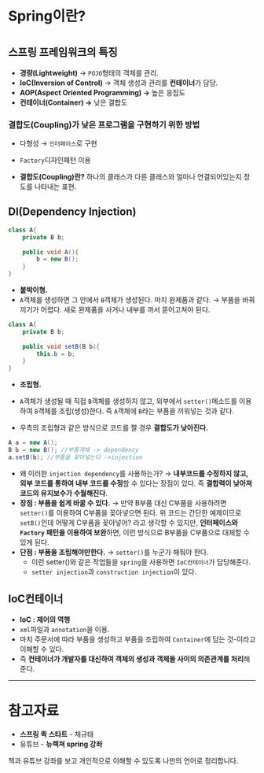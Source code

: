 # Spring이란?

# <Spring>

## 스프링 프레임워크의 특징

- **경량(Lightweight)** → `POJO`형태의 객체를 관리.
- **IoC(Inversion of Control)** → 객체 생성과 관리를 **컨테이너**가 담당.
- **AOP(Aspect Oriented Programming) →** 높은 응집도
- **컨테이너(Container) →** 낮은 결합도

### **결합도(Coupling)가 낮은 프로그램을 구현하기 위한 방법**

- 다형성 → `인터페이스`로 구현
- `Factory`디자인패턴 이용

- **결합도(Coupling)란?** 하나의 클래스가 다른 클래스와 얼마나 연결되어있는지 정도를 나타내는 표현.

## DI(Dependency Injection)

```java
class A{
	private B b;
	
	public void A(){
		b = new B();
	}
}
```

- **붙박이형.**
- `A`객체를 생성하면 그 안에서 `B`객체가 생성된다. 마치 완제품과 같다. → 부품을 바꿔 끼기가 어렵다. 새로 완제품을 사거나 내부를 까서 뜯어고쳐야 된다.

```java
class A{
	private B b;
	
	public void setB(B b){
		this.b = b;
	}
}
```

- **조립형.**
- `A`객체가 생성될 때 직접 `B`객체를 생성하지 않고, 외부에서 `setter()`메소드를 이용하여 `B`객체를 조립(생성)한다. 즉 `A`객체에 `B`라는 부품을 끼워넣는 것과 같다.

- 우측의 조립형과 같은 방식으로 코드를 짤 경우 **결합도가 낮아진다.**

```java
A a = new A();
B b = new B(); //부품객체 -> dependency
a.setB(b); //부품을 꽂아넣는다 ->injection
```

- 왜 이러한 `injection dependency`를 사용하는가? →  **내부코드를 수정하지 않고, 외부 코드를 통하여 내부 코드를 수정**할 수 있다는 장점이 있다. 즉 **결합력이 낮아져 코드의 유지보수가 수월해진다**.
- **장점 : 부품을 쉽게 바꿀 수 있다.** → 만약 B부품 대신 C부품을 사용하려면 `setter()`를 이용하여 C부품을 꽂아넣으면 된다. 위 코드는 간단한 예제이므로 `setB()`인데 어떻게 C부품을 꽂아넣어? 라고 생각할 수 있지만, **인터페이스와 `Factory` 패턴을 이용하여 보완**하면, 이런 방식으로 B부품을 C부품으로 대체할 수 있게 된다.
- **단점 : 부품을 조립해야만한다.** → `setter()`를 누군가 해줘야 한다.
	- 이런 setter()와 같은 작업들을 `spring`을 사용하면 `IoC컨테이너`가 담당해준다.
    - `setter injection`과 `construction injection`이 있다.

## IoC컨테이너

- **IoC : 제어의 역행**
- `xml`파일과 `annotation`을 이용.
- 마치 주문서에 따라 부품을 생성하고 부품을 조립하여 `Container`에 담는 것-이라고 이해할 수 있다.
- 즉 **컨테이너가 개발자를 대신하여 객체의 생성과 객체들 사이의 의존관계를 처리**해준다.

---

# 참고자료

- **스프링 퀵 스타트** - 채규태
- 유튜브 - **뉴렉쳐 spring 강좌**

책과 유튜브 강좌를 보고 개인적으로 이해할 수 있도록 나만의 언어로 정리합니다.
